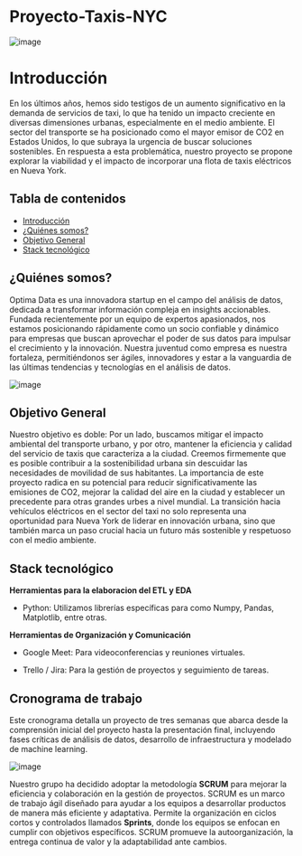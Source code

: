 # Proyecto-Taxis-NYC

  ![image](https://github.com/user-attachments/assets/b394016f-a19f-47bc-accb-482d66ce165a)

# Introducción 

En los últimos años, hemos sido testigos de un aumento significativo en la demanda de servicios de taxi, lo que ha tenido un impacto creciente en diversas dimensiones urbanas, especialmente en el medio ambiente. El sector del transporte se ha posicionado como el mayor emisor de CO2 en Estados Unidos, lo que subraya la urgencia de buscar soluciones sostenibles.
En respuesta a esta problemática, nuestro proyecto se propone explorar la viabilidad y el impacto de incorporar una flota de taxis eléctricos en Nueva York. 

## Tabla de contenidos
- [Introducción](#introducción)
- [¿Quiénes somos?](#quiénes-somos)
- [Objetivo General](#objetivo-general)
- [Stack tecnológico](#stack-tecnológico)


## ¿Quiénes somos?

Optima Data es una innovadora startup en el campo del análisis de datos, dedicada a transformar información compleja en insights accionables. Fundada recientemente por un equipo de expertos apasionados, nos estamos posicionando rápidamente como un socio confiable y dinámico para empresas que buscan aprovechar el poder de sus datos para impulsar el crecimiento y la innovación. Nuestra juventud como empresa es nuestra fortaleza, permitiéndonos ser ágiles, innovadores y estar a la vanguardia de las últimas tendencias y tecnologías en el análisis de datos.

![image](https://github.com/user-attachments/assets/08a04463-2d68-4166-95af-d4b2e955d94e)

## Objetivo General

Nuestro objetivo es doble: Por un lado, buscamos mitigar el impacto ambiental del transporte urbano, y por otro, mantener la eficiencia y calidad del servicio de taxis que caracteriza a la ciudad. 
Creemos firmemente que es posible contribuir a la sostenibilidad urbana sin descuidar las necesidades de movilidad de sus habitantes.
La importancia de este proyecto radica en su potencial para reducir significativamente las emisiones de CO2, mejorar la calidad del aire en la ciudad y establecer un precedente para otras grandes urbes a nivel mundial. La transición hacia vehículos eléctricos en el sector del taxi no solo representa una oportunidad para Nueva York de liderar en innovación urbana, sino que también marca un paso crucial hacia un futuro más sostenible y respetuoso con el medio ambiente.

## Stack tecnológico

**Herramientas para la elaboracion del ETL y EDA**

+ Python: Utilizamos librerías específicas para como Numpy, Pandas, Matplotlib, entre otras.

**Herramientas de Organización y Comunicación**

+ Google Meet: Para videoconferencias y reuniones virtuales.

+ Trello / Jira: Para la gestión de proyectos y seguimiento de tareas.


## Cronograma de trabajo

Este cronograma detalla un proyecto de tres semanas que abarca desde la comprensión inicial del proyecto hasta la presentación final, incluyendo fases críticas de análisis de datos, desarrollo de infraestructura y modelado de machine learning.

![image](https://github.com/user-attachments/assets/751a71b3-63f8-4d90-953d-0584314e59d2)

Nuestro grupo ha decidido adoptar la metodología **SCRUM** para mejorar la eficiencia y colaboración en la gestión de proyectos. 
SCRUM es un marco de trabajo ágil diseñado para ayudar a los equipos a desarrollar productos de manera más eficiente y adaptativa. Permite la organización en ciclos cortos y controlados llamados **Sprints**, donde los equipos se enfocan en cumplir con objetivos específicos. SCRUM promueve la autoorganización, la entrega continua de valor y la adaptabilidad ante cambios.



